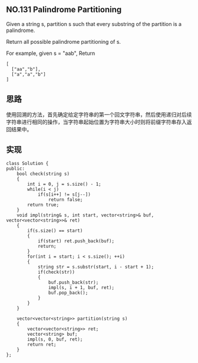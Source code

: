 ## NO.131 Palindrome Partitioning

Given a string s, partition s such that every substring of the partition is a palindrome.

Return all possible palindrome partitioning of s.

For example, given s = "aab",
Return
```
[
  ["aa","b"],
  ["a","a","b"]
]
```

## 思路
使用回溯的方法，首先确定给定字符串的第一个回文字符串，然后使用递归对后续字符串进行相同的操作，当字符串起始位置为字符串大小时则将前缀字符串存入返回结果中。

## 实现
```
class Solution {
public:
    bool check(string s)
    {
        int i = 0, j = s.size() - 1;
        while(i < j)
            if(s[i++] != s[j--]) 
                return false;
        return true;
    }
    void impl(string& s, int start, vector<string>& buf, vector<vector<string>>& ret)
    {
        if(s.size() == start)
        {
            if(start) ret.push_back(buf);
            return;
        }
        for(int i = start; i < s.size(); ++i)
        {   
            string str = s.substr(start, i - start + 1); 
            if(check(str))
            {
                buf.push_back(str);
                impl(s, i + 1, buf, ret);   
                buf.pop_back();
            }
        }   
    }

    vector<vector<string>> partition(string s)
    {
        vector<vector<string>> ret;
        vector<string> buf;
        impl(s, 0, buf, ret);
        return ret; 
    }
};
```
